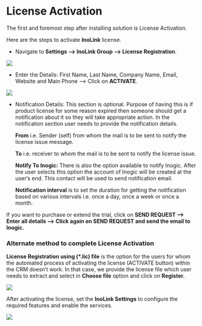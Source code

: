 # License Activation

The first and foremost step after installing solution is License Activation.

Here are the steps to activate **InoLink** license.

* Navigate to **Settings --> InoLink Group --> License Registration**.

![](<../../.gitbook/assets/Lic\_1 (11).png>)

* Enter the Details: First Name, Last Name, Company Name, Email, Website and Main Phone --> Click on **ACTIVATE**.

![](<../../.gitbook/assets/Lic\_2 (3).png>)

*   Notification Details: This section is optional. Purpose of having this is if product license for some reason expired then someone should get a notification about it so they will take appropriate action. In the notification section user needs to provide the notification details.&#x20;

    **From** i.e. Sender (self) from whom the mail is to be sent to notify the license issue message.&#x20;

    **To** i.e. receiver to whom the mail is to be sent to notify the license issue.

    **Notify To Inogic:** There is also the option available to notify Inogic. After the user selects this option the account of Inogic will be created at the user’s end. This contact will be used to send notification email. &#x20;

    **Notification interval** is to set the duration for getting the notification based on various intervals i.e. once a day, once a week or once a month.

If you want to purchase or extend the trial, click on **SEND REQUEST --> Enter all details --> Click again on SEND REQUEST and send the email to Inogic.**

### Alternate method to complete License Activation

**License Registration using (\*.lic) file** is the option for the users for whom the automated process of activating the license (ACTIVATE button) within the CRM doesn’t work. In that case, we provide the license file which user needs to extract and select in **Choose file** option and click on **Register.**

![](<../../.gitbook/assets/Lic\_3 (5).png>)

After activating the license, set the **InoLink Settings** to configure the required features and enable the services.

![](<../../.gitbook/assets/Lic\_4 (3).png>)

